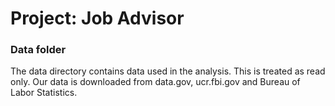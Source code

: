 # Project: Job Advisor
### Data folder

The data directory contains data used in the analysis. This is treated as read only. 
Our data is downloaded from data.gov, ucr.fbi.gov and Bureau of Labor Statistics.